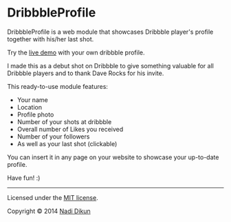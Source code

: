 DribbbleProfile
===============

DribbbleProfile is a web module that showcases Dribbble player's profile together with his/her last shot.

Try the [live demo](http://js.ework.me/code/dribbble-profile/) with your own dribbble profile.

I made this as a debut shot on Dribbble to give something valuable for all Dribbble players and to thank Dave Rocks for his invite.

This ready-to-use module features:

- Your name
- Location
- Profile photo
- Number of your shots at dribbble
- Overall number of Likes you received
- Number of your followers
- As well as your last shot (clickable)

You can insert it in any page on your website to showcase your up-to-date profile.


Have fun! :)

----------------
Licensed under the [MIT license](http://www.opensource.org/licenses/mit-license.php).

Copyright © 2014 [Nadi Dikun](https://js.ework.me)

